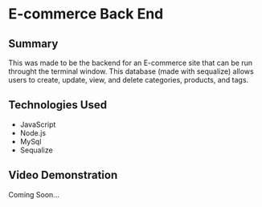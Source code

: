 # E-commerce Back End

## Summary 
This was made to be the backend for an E-commerce site that can be run throught the terminal window. This database (made with sequalize) allows users to create, update, view, and delete categories, products, and tags.

## Technologies Used
* JavaScript
* Node.js
* MySql
* Sequalize

## Video Demonstration 
Coming Soon...